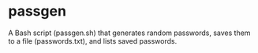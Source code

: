 # passgen
A Bash script (passgen.sh) that generates random passwords, saves them to a file (passwords.txt), and lists saved passwords.
